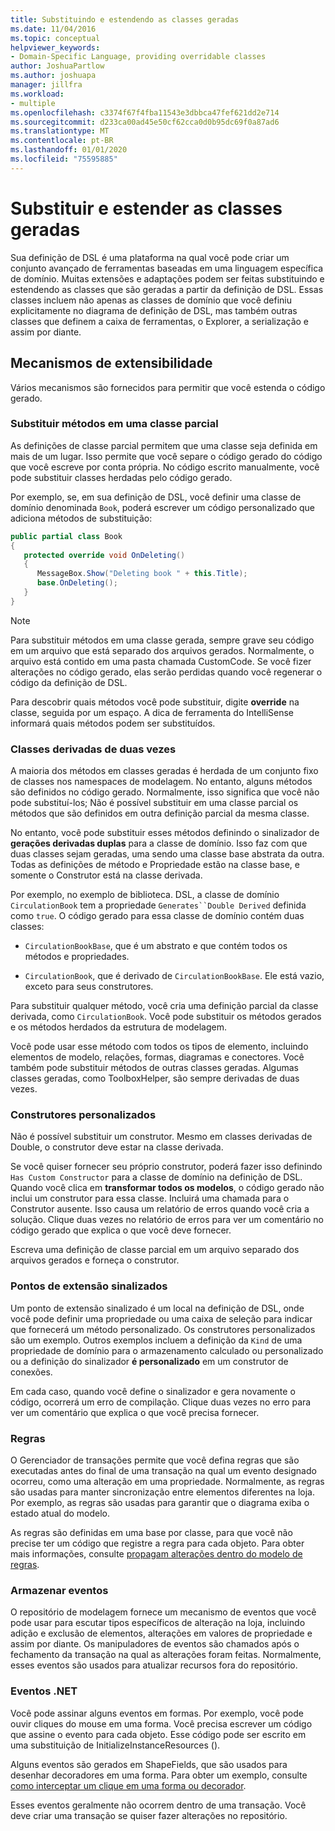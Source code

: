 ```yaml
---
title: Substituindo e estendendo as classes geradas
ms.date: 11/04/2016
ms.topic: conceptual
helpviewer_keywords:
- Domain-Specific Language, providing overridable classes
author: JoshuaPartlow
ms.author: joshuapa
manager: jillfra
ms.workload:
- multiple
ms.openlocfilehash: c3374f67f4fba11543e3dbbca47fef621dd2e714
ms.sourcegitcommit: d233ca00ad45e50cf62cca0d0b95dc69f0a87ad6
ms.translationtype: MT
ms.contentlocale: pt-BR
ms.lasthandoff: 01/01/2020
ms.locfileid: "75595885"
---
```

# <a name="override-and-extend-the-generated-classes"></a>Substituir e estender as classes geradas

Sua definição de DSL é uma plataforma na qual você pode criar um conjunto avançado de ferramentas baseadas em uma linguagem específica de domínio. Muitas extensões e adaptações podem ser feitas substituindo e estendendo as classes que são geradas a partir da definição de DSL. Essas classes incluem não apenas as classes de domínio que você definiu explicitamente no diagrama de definição de DSL, mas também outras classes que definem a caixa de ferramentas, o Explorer, a serialização e assim por diante.

## <a name="extensibility-mechanisms"></a>Mecanismos de extensibilidade

Vários mecanismos são fornecidos para permitir que você estenda o código gerado.

### <a name="override-methods-in-a-partial-class"></a>Substituir métodos em uma classe parcial

As definições de classe parcial permitem que uma classe seja definida em mais de um lugar. Isso permite que você separe o código gerado do código que você escreve por conta própria. No código escrito manualmente, você pode substituir classes herdadas pelo código gerado.

Por exemplo, se, em sua definição de DSL, você definir uma classe de domínio denominada `Book`, poderá escrever um código personalizado que adiciona métodos de substituição:

```csharp
public partial class Book
{
   protected override void OnDeleting()
   {
      MessageBox.Show("Deleting book " + this.Title);
      base.OnDeleting();
   }
}
```

> [!NOTE]
> Para substituir métodos em uma classe gerada, sempre grave seu código em um arquivo que está separado dos arquivos gerados. Normalmente, o arquivo está contido em uma pasta chamada CustomCode. Se você fizer alterações no código gerado, elas serão perdidas quando você regenerar o código da definição de DSL.

Para descobrir quais métodos você pode substituir, digite **override** na classe, seguida por um espaço. A dica de ferramenta do IntelliSense informará quais métodos podem ser substituídos.

### <a name="double-derived-classes"></a>Classes derivadas de duas vezes

A maioria dos métodos em classes geradas é herdada de um conjunto fixo de classes nos namespaces de modelagem. No entanto, alguns métodos são definidos no código gerado. Normalmente, isso significa que você não pode substituí-los; Não é possível substituir em uma classe parcial os métodos que são definidos em outra definição parcial da mesma classe.

No entanto, você pode substituir esses métodos definindo o sinalizador de **gerações derivadas duplas** para a classe de domínio. Isso faz com que duas classes sejam geradas, uma sendo uma classe base abstrata da outra. Todas as definições de método e Propriedade estão na classe base, e somente o Construtor está na classe derivada.

Por exemplo, no exemplo de biblioteca. DSL, a classe de domínio `CirculationBook` tem a propriedade `Generates``Double Derived` definida como `true`. O código gerado para essa classe de domínio contém duas classes:

- `CirculationBookBase`, que é um abstrato e que contém todos os métodos e propriedades.

- `CirculationBook`, que é derivado de `CirculationBookBase`. Ele está vazio, exceto para seus construtores.

Para substituir qualquer método, você cria uma definição parcial da classe derivada, como `CirculationBook`. Você pode substituir os métodos gerados e os métodos herdados da estrutura de modelagem.

Você pode usar esse método com todos os tipos de elemento, incluindo elementos de modelo, relações, formas, diagramas e conectores. Você também pode substituir métodos de outras classes geradas. Algumas classes geradas, como ToolboxHelper, são sempre derivadas de duas vezes.

### <a name="custom-constructors"></a>Construtores personalizados

Não é possível substituir um construtor. Mesmo em classes derivadas de Double, o construtor deve estar na classe derivada.

Se você quiser fornecer seu próprio construtor, poderá fazer isso definindo `Has Custom Constructor` para a classe de domínio na definição de DSL. Quando você clica em **transformar todos os modelos**, o código gerado não inclui um construtor para essa classe. Incluirá uma chamada para o Construtor ausente. Isso causa um relatório de erros quando você cria a solução. Clique duas vezes no relatório de erros para ver um comentário no código gerado que explica o que você deve fornecer.

Escreva uma definição de classe parcial em um arquivo separado dos arquivos gerados e forneça o construtor.

### <a name="flagged-extension-points"></a>Pontos de extensão sinalizados

Um ponto de extensão sinalizado é um local na definição de DSL, onde você pode definir uma propriedade ou uma caixa de seleção para indicar que fornecerá um método personalizado. Os construtores personalizados são um exemplo. Outros exemplos incluem a definição da `Kind` de uma propriedade de domínio para o armazenamento calculado ou personalizado ou a definição do sinalizador **é personalizado** em um construtor de conexões.

Em cada caso, quando você define o sinalizador e gera novamente o código, ocorrerá um erro de compilação. Clique duas vezes no erro para ver um comentário que explica o que você precisa fornecer.

### <a name="rules"></a>Regras

O Gerenciador de transações permite que você defina regras que são executadas antes do final de uma transação na qual um evento designado ocorreu, como uma alteração em uma propriedade. Normalmente, as regras são usadas para manter sincronização entre elementos diferentes na loja. Por exemplo, as regras são usadas para garantir que o diagrama exiba o estado atual do modelo.

As regras são definidas em uma base por classe, para que você não precise ter um código que registre a regra para cada objeto. Para obter mais informações, consulte [propagam alterações dentro do modelo de regras](../modeling/rules-propagate-changes-within-the-model.md).

### <a name="store-events"></a>Armazenar eventos

O repositório de modelagem fornece um mecanismo de eventos que você pode usar para escutar tipos específicos de alteração na loja, incluindo adição e exclusão de elementos, alterações em valores de propriedade e assim por diante. Os manipuladores de eventos são chamados após o fechamento da transação na qual as alterações foram feitas. Normalmente, esses eventos são usados para atualizar recursos fora do repositório.

### <a name="net-events"></a>Eventos .NET

Você pode assinar alguns eventos em formas. Por exemplo, você pode ouvir cliques do mouse em uma forma. Você precisa escrever um código que assine o evento para cada objeto. Esse código pode ser escrito em uma substituição de InitializeInstanceResources ().

Alguns eventos são gerados em ShapeFields, que são usados para desenhar decoradores em uma forma. Para obter um exemplo, consulte [como interceptar um clique em uma forma ou decorador](../modeling/how-to-intercept-a-click-on-a-shape-or-decorator.md).

Esses eventos geralmente não ocorrem dentro de uma transação. Você deve criar uma transação se quiser fazer alterações no repositório.
